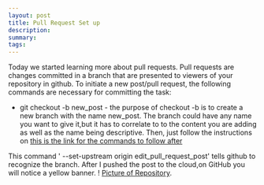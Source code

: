 ```yaml
---
layout: post
title: Pull Request Set up
description: 
summary: 
tags:
---
```

Today we started learning more about pull requests. Pull requests are changes committed in a branch that are presented to viewers of your repository in github. To initiate a new post/pull request, the following commands are necessary for committing the task: 
* git checkout -b new_post - the purpose of checkout -b is to create a new branch with the name new_post. The branch could have any name you want to give it,but it has to correlate to to the content you are adding as well as the name being descriptive.
Then, just follow the instructions on [this is the link for the commands to follow after](https://celestem406.github.io/2020/09/14/setting-up-git)

This command ' --set-upstream origin edit_pull_request_post' tells github to recognize the branch. After I pushed the post to the cloud,on GitHub you will notice a yellow banner. ! [Picture of Repository](images/new_branch_banner.png).